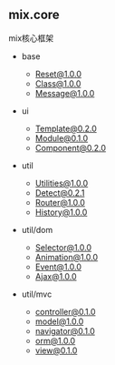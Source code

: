 ## mix.core

mix核心框架

* base

	* Reset@1.0.0
	* Class@1.0.0
	* Message@1.0.0

* ui

	* Template@0.2.0
	* Module@0.1.0
	* Component@0.2.0

* util

	* Utilities@1.0.0
	* Detect@0.2.1
	* Router@1.0.0
	* History@1.0.0

* util/dom

	* Selector@1.0.0
	* Animation@1.0.0
	* Event@1.0.0
	* Ajax@1.0.0

* util/mvc

	* controller@0.1.0
	* model@1.0.0
	* navigator@0.1.0
	* orm@1.0.0
	* view@0.1.0
